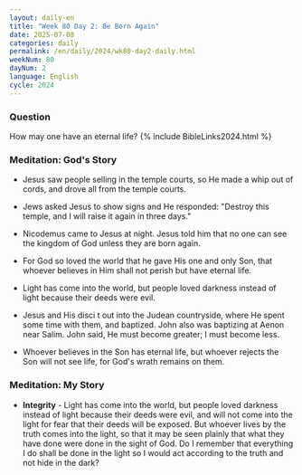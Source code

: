 ```yaml
---
layout: daily-en
title: "Week 80 Day 2: Be Born Again"
date: 2025-07-08
categories: daily
permalink: /en/daily/2024/wk80-day2-daily.html
weekNum: 80
dayNum: 2
language: English
cycle: 2024
---
```


### Question     
How may one have an eternal life?
{% include BibleLinks2024.html %} 

### Meditation: God's Story   
+ Jesus saw people selling in the temple courts, so He made a whip out of cords, and drove all from the temple courts. 

+ Jews asked Jesus to show signs and He responded: "Destroy this temple, and I will raise it again in three days." 

+ Nicodemus came to Jesus at night. Jesus told him that no one can see the kingdom of God unless they are born again. 

+ For God so loved the world that he gave His one and only Son, that whoever believes in Him shall not perish but have eternal life. 

+ Light has come into the world, but people loved darkness instead of light because their deeds were evil. 
+ Jesus and His disci
t out into the Judean countryside, where He spent some time with them, and baptized. John also was baptizing at Aenon near Salim. John said, He must become greater; I must become less. 

+ Whoever believes in the Son has eternal life, but whoever rejects the Son will not see life, for God's wrath remains on them. 

### Meditation: My Story   
+ **Integrity** - Light has come into the world, but people loved darkness instead of light because their deeds were evil, and will not come into the light for fear that their deeds will be exposed. But whoever lives by the truth comes into the light, so that it may be seen plainly that what they have done were done in the sight of God. Do I remember that everything I do shall be done in the light so I would act according to the truth and not hide in the dark? 

